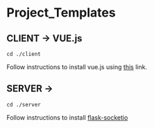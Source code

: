 # Project_Templates



## CLIENT -> VUE.js

```
cd ./client
```
Follow instructions to install vue.js using [this](https://vuejs.org/guide/quick-start) link.



## SERVER -> 
```
cd ./server
```
Follow instructions to install [flask-socketio](https://flask-socketio.readthedocs.io/en/latest/intro.html#installation)
